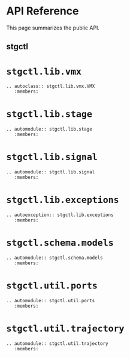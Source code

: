 # API Reference

This page summarizes the public API.

## stgctl

# `stgctl.lib.vmx`

```{eval-rst}
.. autoclass:: stgctl.lib.vmx.VMX
   :members:
```

# `stgctl.lib.stage`

```{eval-rst}
.. automodule:: stgctl.lib.stage
   :members:
```

# `stgctl.lib.signal`

```{eval-rst}
.. automodule:: stgctl.lib.signal
   :members:
```

# `stgctl.lib.exceptions`

```{eval-rst}
.. autoexception:: stgctl.lib.exceptions
   :members:
```

# `stgctl.schema.models`

```{eval-rst}
.. automodule:: stgctl.schema.models
   :members:
```

# `stgctl.util.ports`

```{eval-rst}
.. automodule:: stgctl.util.ports
   :members:
```

# `stgctl.util.trajectory`

```{eval-rst}
.. automodule:: stgctl.util.trajectory
   :members:
```
